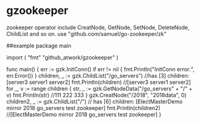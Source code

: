 # gzookeeper
zookeeper operator include CreatNode, GetNode, SetNode, DeleteNode, ChildList and so on. use "github.com/samuel/go-zookeeper/zk"

##example
package main

import (
	"fmt"
	"github_atwork/gzookeeper"
)

func main() {
	err := gzk.InitConn()
	if err != nil {
		fmt.Println("InitConn error:", err.Error())
	}
	children, _ := gzk.ChildList("/go_servers") //has [3] children: [server3 server1 server2]
	fmt.Println(children)                       //[server3 server1 server2]
	for _, v := range children {
		str, _ := gzk.GetNodeData("/go_servers" + "/" + v)
		fmt.Println(str) //111 222 333
	}
	gzk.CreatNode("/2018", "2018data", 0)
	children2, _ := gzk.ChildList("/") // has [6] children: [ElectMasterDemo mirror 2018 go_servers test zookeeper]
	fmt.Println(children2)             //[ElectMasterDemo mirror 2018 go_servers test zookeeper]
}